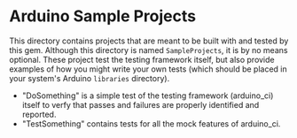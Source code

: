 Arduino Sample Projects
=======================

This directory contains projects that are meant to be built with and tested by this gem. Although this directory is named `SampleProjects`, it is by no means optional. These project test the testing framework itself, but also provide examples of how you might write your own tests (which should be placed in your system's Arduino `libraries` directory). 

* "DoSomething" is a simple test of the testing framework (arduino_ci) itself to verfy that passes and failures are properly identified and reported.
* "TestSomething" contains tests for all the mock features of arduino_ci.

